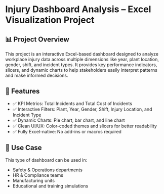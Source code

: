 # Injury Dashboard Analysis – Excel Visualization Project

## 📊 Project Overview

This project is an interactive Excel-based dashboard designed to analyze workplace injury data across multiple dimensions like year, plant location, gender, shift, and incident types. It provides key performance indicators, slicers, and dynamic charts to help stakeholders easily interpret patterns and make informed decisions.

## 🧠 Features

- ✅ KPI Metrics: Total Incidents and Total Cost of Incidents
- ✅ Interactive Filters: Plant, Year, Gender, Shift, Injury Location, and Incident Type
- ✅ Dynamic Charts: Pie chart, bar chart, and line chart
- ✅ Clean UI/UX: Color-coded themes and slicers for better readability
- ✅ Fully Excel-native: No add-ins or macros required


## 📌 Use Case

This type of dashboard can be used in:
- Safety & Operations departments
- HR & Compliance teams
- Manufacturing units
- Educational and training simulations




